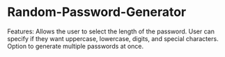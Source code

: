 # Random-Password-Generator
Features:
Allows the user to select the length of the password.
User can specify if they want uppercase, lowercase, digits, and special characters.
Option to generate multiple passwords at once.
